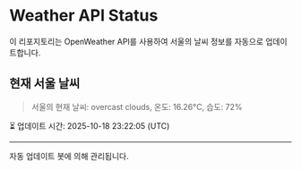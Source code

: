 
# Weather API Status

이 리포지토리는 OpenWeather API를 사용하여 서울의 날씨 정보를 자동으로 업데이트합니다.

## 현재 서울 날씨
> 서울의 현재 날씨: overcast clouds, 온도: 16.26°C, 습도: 72%

⏳ 업데이트 시간: 2025-10-18 23:22:05 (UTC)

---
자동 업데이트 봇에 의해 관리됩니다.
